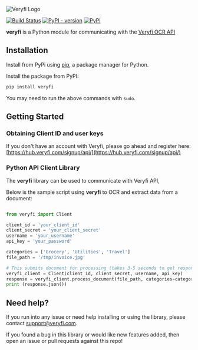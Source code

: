 ![Veryfi Logo](https://cdn.veryfi.com/logos/veryfi-logo-wide-github.png)

[![Build Status](https://travis-ci.org/veryfi/veryfi-python.svg?branch=master)](https://travis-ci.org/veryfi/veryfi-python)
[![PyPI - version](https://img.shields.io/pypi/v/veryfi.svg)](https://pypi.python.org/pypi/veryfi)
[![PyPI](https://img.shields.io/pypi/pyversions/veryfi.svg)](https://pypi.python.org/pypi/veryfi)

**veryfi** is a Python module for communicating with the [Veryfi OCR API](https://veryfi.com/api/)

## Installation

Install from PyPi using [pip](http://www.pip-installer.org/en/latest/), a
package manager for Python.


Install the package from PyPI:
```bash
pip install veryfi
```
You may need to run the above commands with `sudo`.

## Getting Started

### Obtaining Client ID and user keys
If you don't have an account with Veryfi, please go ahead and register here: [https://hub.veryfi.com/signup/api/](https://hub.veryfi.com/signup/api/)

### Python API Client Library
The **veryfi** library can be used to communicate with Veryfi API,

Below is the sample script using **veryfi** to OCR and extract data from a document:

```python

from veryfi import Client

client_id = 'your_client_id'
client_secret = 'your_client_secret'
username = 'your_username'
api_key = 'your_password'

categories = ['Grocery', 'Utilities', 'Travel']
file_path = '/tmp/invoice.jpg'

# This submits document for processing (takes 3-5 seconds to get response)
veryfi_client = Client(client_id, client_secret, username, api_key)
response = veryfi_client.process_document(file_path, categories=categories)
print (response.json())
```

## Need help?
If you run into any issue or need help installing or using the library, please contact support@veryfi.com.

If you found a bug in this library or would like new features added, then open an issue or pull requests against this repo!

